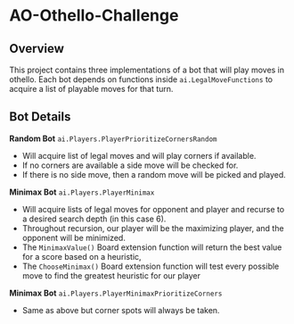 # AO-Othello-Challenge

## Overview
This project contains three implementations of a bot that will play moves in othello.
Each bot depends on functions inside `ai.LegalMoveFunctions` to acquire a list of playable moves for that turn. 

## Bot Details

**Random Bot**
`ai.Players.PlayerPrioritizeCornersRandom`
* Will acquire list of legal moves and will play corners if available. 
* If no corners are available a side move will be checked for. 
* If there is no side move, then a random move will be picked and played.

**Minimax Bot**
`ai.Players.PlayerMinimax`
* Will acquire lists of legal moves for opponent and player and recurse to a desired search depth (in this case 6). 
* Throughout recursion, our player will be the maximizing player, and the opponent will be minimized. 
* The `MinimaxValue()` Board extension function will return the best value for a score based on a heuristic,
* The `ChooseMinimax()` Board extension function will test every possible move to find the greatest heuristic for our player

**Minimax Bot**
`ai.Players.PlayerMinimaxPrioritizeCorners`
* Same as above but corner spots will always be taken. 